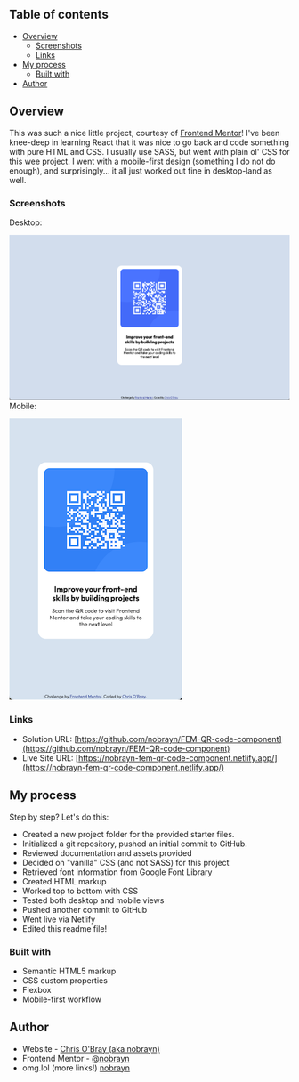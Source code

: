## Table of contents

- [Overview](#overview)
  - [Screenshots](#screenshots)
  - [Links](#links)
- [My process](#my-process)
  - [Built with](#built-with)
- [Author](#author)

## Overview

This was such a nice little project, courtesy of [Frontend Mentor](https://www.frontendmentor.io)!
I've been knee-deep in learning React that it was nice to go back and code something with pure HTML and CSS. I usually use SASS, but went with plain ol' CSS for this wee project. I went with a mobile-first design (something I do not do enough), and surprisingly... it all just worked out fine in desktop-land as well.

### Screenshots

Desktop:

![](./images/preview-desktop.png)
Mobile:

![](./images/preview-mobile.png)

### Links

- Solution URL: [https://github.com/nobrayn/FEM-QR-code-component](https://github.com/nobrayn/FEM-QR-code-component)
- Live Site URL: [https://nobrayn-fem-qr-code-component.netlify.app/](https://nobrayn-fem-qr-code-component.netlify.app/)

## My process

Step by step? Let's do this:
- Created a new project folder for the provided starter files.
- Initialized a git repository, pushed an initial commit to GitHub.
- Reviewed documentation and assets provided
- Decided on "vanilla" CSS (and not SASS) for this project
- Retrieved font information from Google Font Library
- Created HTML markup
- Worked top to bottom with CSS
- Tested both desktop and mobile views
- Pushed another commit to GitHub
- Went live via Netlify
- Edited this readme file!


### Built with

- Semantic HTML5 markup
- CSS custom properties
- Flexbox
- Mobile-first workflow

## Author

- Website - [Chris O'Bray (aka nobrayn)](https://www.nobrayn.com)
- Frontend Mentor - [@nobrayn](https://www.frontendmentor.io/profile/nobrayn)
- omg.lol (more links!) [nobrayn](https://nobrayn.omg.lol)